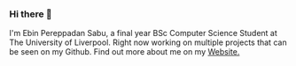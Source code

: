### Hi there 👋

I'm Ebin Pereppadan Sabu, a final year BSc Computer Science Student at The University of Liverpool.
Right now working on multiple projects that can be seen on my Github. Find out more about me on my [Website.](ebinsabu.com)

<!--
**ebin-sabu/ebin-sabu** is a ✨ _special_ ✨ repository because its `README.md` (this file) appears on your GitHub profile.

Here are some ideas to get you started:

- 🔭 I’m currently working on ...
- 🌱 I’m currently learning ...
- 👯 I’m looking to collaborate on ...
- 🤔 I’m looking for help with ...
- 💬 Ask me about ...
- 📫 How to reach me: ...
- 😄 Pronouns: ...
- ⚡ Fun fact: ...
-->
